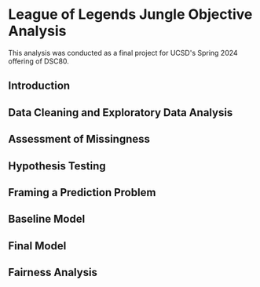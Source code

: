 # League of Legends Jungle Objective Analysis
This analysis was conducted as a final project for UCSD's Spring 2024 offering of DSC80.

## Introduction
## Data Cleaning and Exploratory Data Analysis
## Assessment of Missingness
## Hypothesis Testing
## Framing a Prediction Problem
## Baseline Model
## Final Model
## Fairness Analysis